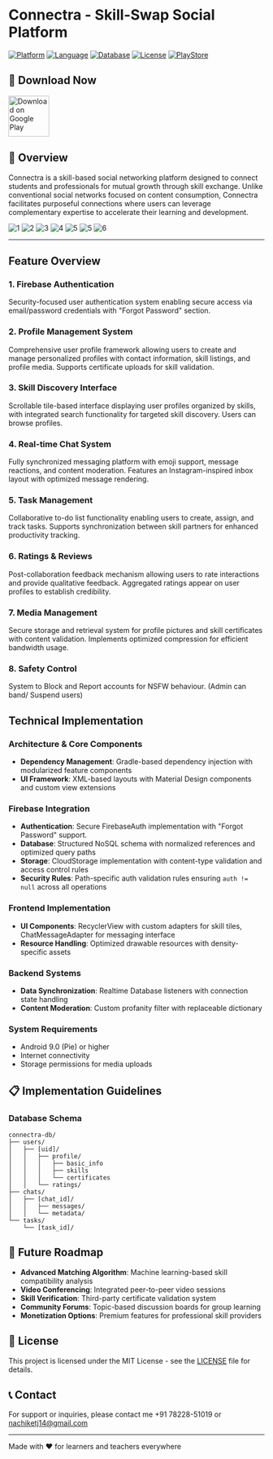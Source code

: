# Connectra - Skill-Swap Social Platform

[![Platform](https://img.shields.io/badge/Platform-Android-green.svg)](https://www.android.com/)
[![Language](https://img.shields.io/badge/Language-Java-orange.svg)](https://www.java.com/)
[![Database](https://img.shields.io/badge/Database-Firebase-yellow.svg)](https://firebase.google.com/)
[![License](https://img.shields.io/badge/License-MIT-blue.svg)](https://opensource.org/licenses/MIT)
[![PlayStore](https://img.shields.io/badge/Download-Google%20Play-brightgreen.svg)](https://play.google.com/store/apps/details?id=com.nachiket.connectra&hl=en_IN)

## 📱 Download Now

[<img src="https://play.google.com/intl/en_us/badges/images/generic/en_badge_web_generic.png" alt="Download on Google Play" height="80">](https://play.google.com/store/apps/details?id=com.nachiket.connectra&hl=en_IN)

## 🧠 Overview

Connectra is a skill-based social networking platform designed to connect students and professionals for mutual growth through skill exchange. Unlike conventional social networks focused on content consumption, Connectra facilitates purposeful connections where users can leverage complementary expertise to accelerate their learning and development.

![1](https://github.com/user-attachments/assets/6c8b75d5-3b60-41e7-840f-7251c7776a57)
![2](https://github.com/user-attachments/assets/c1c4e276-4136-4993-8418-da1d946efe75)
![3](https://github.com/user-attachments/assets/d7fdc5e0-3dcb-490e-8deb-035df1a9cbb5)
![4](https://github.com/user-attachments/assets/9dc472ca-9c49-4b13-8d42-e53fdbcb5db5)
![5](https://github.com/user-attachments/assets/3d9129fd-ebb8-4119-b229-9b62e7425b0f)
![5](https://github.com/user-attachments/assets/31f1eaf5-0d40-4c53-a3bc-b1f02d970f15)
![6](https://github.com/user-attachments/assets/f36efdb0-f1d5-4d25-9156-00104f109872)

---

## Feature Overview

### 1. Firebase Authentication
Security-focused user authentication system enabling secure access via email/password credentials with "Forgot Password" section.

### 2. Profile Management System
Comprehensive user profile framework allowing users to create and manage personalized profiles with contact information, skill listings, and profile media. Supports certificate uploads for skill validation.

### 3. Skill Discovery Interface
Scrollable tile-based interface displaying user profiles organized by skills, with integrated search functionality for targeted skill discovery. Users can browse profiles.

### 4. Real-time Chat System
Fully synchronized messaging platform with emoji support, message reactions, and content moderation. Features an Instagram-inspired inbox layout with optimized message rendering.

### 5. Task Management
Collaborative to-do list functionality enabling users to create, assign, and track tasks. Supports synchronization between skill partners for enhanced productivity tracking.

### 6. Ratings & Reviews
Post-collaboration feedback mechanism allowing users to rate interactions and provide qualitative feedback. Aggregated ratings appear on user profiles to establish credibility.

### 7. Media Management
Secure storage and retrieval system for profile pictures and skill certificates with content validation. Implements optimized compression for efficient bandwidth usage.

### 8. Safety Control
System to Block and Report accounts for NSFW behaviour. (Admin can band/ Suspend users)

## Technical Implementation

### Architecture & Core Components
- **Dependency Management**: Gradle-based dependency injection with modularized feature components
- **UI Framework**: XML-based layouts with Material Design components and custom view extensions

### Firebase Integration
- **Authentication**: Secure FirebaseAuth implementation with "Forgot Password" support.
- **Database**: Structured NoSQL schema with normalized references and optimized query paths
- **Storage**: CloudStorage implementation with content-type validation and access control rules
- **Security Rules**: Path-specific auth validation rules ensuring `auth != null` across all operations

### Frontend Implementation
- **UI Components**: RecyclerView with custom adapters for skill tiles, ChatMessageAdapter for messaging interface
- **Resource Handling**: Optimized drawable resources with density-specific assets

### Backend Systems
- **Data Synchronization**: Realtime Database listeners with connection state handling
- **Content Moderation**: Custom profanity filter with replaceable dictionary


### System Requirements
- Android 9.0 (Pie) or higher
- Internet connectivity
- Storage permissions for media uploads



## 📋 Implementation Guidelines

### Database Schema

```
connectra-db/
├── users/
│   ├── [uid]/
│   │   ├── profile/
│   │   │   ├── basic_info
│   │   │   ├── skills
│   │   │   └── certificates
│   │   └── ratings/
├── chats/
│   ├── [chat_id]/
│   │   ├── messages/
│   │   └── metadata/
└── tasks/
    └── [task_id]/
```


## 🌱 Future Roadmap

- **Advanced Matching Algorithm**: Machine learning-based skill compatibility analysis
- **Video Conferencing**: Integrated peer-to-peer video sessions
- **Skill Verification**: Third-party certificate validation system
- **Community Forums**: Topic-based discussion boards for group learning
- **Monetization Options**: Premium features for professional skill providers

## 📝 License

This project is licensed under the MIT License - see the [LICENSE](LICENSE) file for details.

## 📞 Contact

For support or inquiries, please contact me +91 78228-51019 or nachiketj14@gmail.com

---

Made with ❤️ for learners and teachers everywhere
